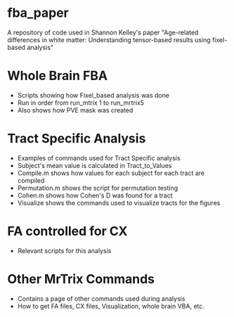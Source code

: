 # fba_paper
A repository of code used in Shannon Kelley's paper "Age-related differences in white matter: Understanding tensor-based results using fixel-based analysis"

# Whole Brain FBA
- Scripts showing how Fixel_based analysis was done
- Run in order from run_mtrix 1 to run_mrtrix5
- Also shows how PVE mask was created

# Tract Specific Analysis
- Examples of commands used for Tract Specific analysis
- Subject's mean value is calculated in Tract_to_Values
- Compile.m shows how values for each subject for each tract are compiled
- Permutation.m shows the script for permutation testing
- Cohen.m shows how Cohen's D was found for a tract
- Visualize shows the commands used to visualize tracts for the figures

# FA controlled for CX 
- Relevant scripts for this analysis

# Other MrTrix Commands 
- Contains a page of other commands used during analysis
- How to get FA files, CX files, Visualization, whole brain VBA, etc.
